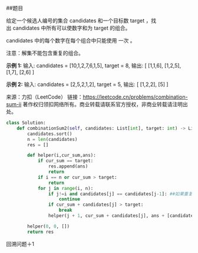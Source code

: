 ##题目

给定一个候选人编号的集合 candidates 和一个目标数 target ，找出 candidates 中所有可以使数字和为 target 的组合。

candidates 中的每个数字在每个组合中只能使用 一次 。

注意：解集不能包含重复的组合。 

**示例 1:**
输入: candidates = [10,1,2,7,6,1,5], target = 8,
输出:
[
[1,1,6],
[1,2,5],
[1,7],
[2,6]
]

**示例 2:**
输入: candidates = [2,5,2,1,2], target = 5,
输出:
[
[1,2,2],
[5]
]

来源：力扣（LeetCode）
链接：https://leetcode.cn/problems/combination-sum-ii
著作权归领扣网络所有。商业转载请联系官方授权，非商业转载请注明出处。


~~~python
class Solution:
    def combinationSum2(self, candidates: List[int], target: int) -> List[List[int]]:
        candidates.sort()
        n = len(candidates)
        res = []

        def helper(i,cur_sum,ans):
            if cur_sum == target:
                res.append(ans)
                return
            if i == n or cur_sum > target:
                return
            for j in range(i, n):
                if j!=i and candidates[j] == candidates[j-1]: ##如果重复则跳过
                    continue
                if cur_sum + candidates[j] > target:
                    break
                helper(j + 1, cur_sum + candidates[j], ans + [candidates[j]])

        helper(0, 0, [])
        return res
~~~

回溯问题＋1